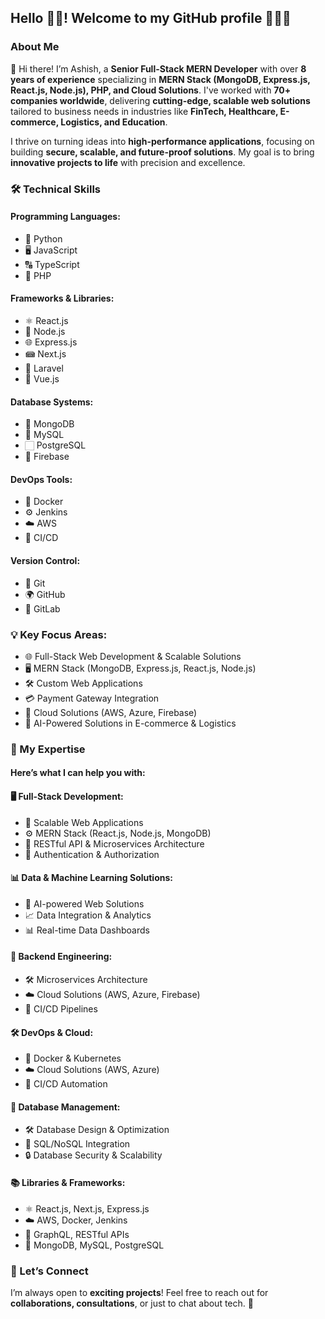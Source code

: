 ## Hello 👋🏾! Welcome to my GitHub profile 👨🏾‍💻

### About Me

👋 Hi there! I’m Ashish, a **Senior Full-Stack MERN Developer** with over **8 years of experience** specializing in **MERN Stack (MongoDB, Express.js, React.js, Node.js), PHP, and Cloud Solutions**. I've worked with **70+ companies worldwide**, delivering **cutting-edge, scalable web solutions** tailored to business needs in industries like **FinTech, Healthcare, E-commerce, Logistics, and Education**.

I thrive on turning ideas into **high-performance applications**, focusing on building **secure, scalable, and future-proof solutions**. My goal is to bring **innovative projects to life** with precision and excellence.

### 🛠️ Technical Skills

#### **Programming Languages:**
- 🐍 Python
- 🖥️ JavaScript
- 🔠 TypeScript
- 🎥 PHP

#### **Frameworks & Libraries:**
- ⚛️ React.js
- 🚀 Node.js
- 🌐 Express.js
- 📾 Next.js
- 🔨 Laravel
- 🔮 Vue.js

#### **Database Systems:**
- 🛃 MongoDB
- 🧳 MySQL
- 🏻 PostgreSQL
- 📂 Firebase

#### **DevOps Tools:**
- 🐋 Docker
- ⚙️ Jenkins
- ☁️ AWS
- 🔄 CI/CD

#### **Version Control:**
- 🔧 Git
- 🌍 GitHub
- 🔄 GitLab

### 💡 Key Focus Areas:
- 🌐 Full-Stack Web Development & Scalable Solutions
- 🖥️ MERN Stack (MongoDB, Express.js, React.js, Node.js)
- 🛠️ Custom Web Applications
- 💳 Payment Gateway Integration
- 📆 Cloud Solutions (AWS, Azure, Firebase)
- 🤖 AI-Powered Solutions in E-commerce & Logistics

### 🌟 My Expertise
#### Here’s what I can help you with:

#### **🖥️ Full-Stack Development:**
- 🚀 Scalable Web Applications
- ⚙️ MERN Stack (React.js, Node.js, MongoDB)
- 🔗 RESTful API & Microservices Architecture
- 🔐 Authentication & Authorization

#### **📊 Data & Machine Learning Solutions:**
- 🤖 AI-powered Web Solutions
- 📈 Data Integration & Analytics
- 📊 Real-time Data Dashboards

#### **🔧 Backend Engineering:**
- 🛠️ Microservices Architecture
- ☁️ Cloud Solutions (AWS, Azure, Firebase)
- 🔄 CI/CD Pipelines

#### **🛠️ DevOps & Cloud:**
- 🐋 Docker & Kubernetes
- ☁️ Cloud Solutions (AWS, Azure)
- 🔄 CI/CD Automation

#### **🛃 Database Management:**
- 🛠️ Database Design & Optimization
- 🔗 SQL/NoSQL Integration
- 🔒 Database Security & Scalability

#### **📚 Libraries & Frameworks:**
- ⚛️ React.js, Next.js, Express.js
- ☁️ AWS, Docker, Jenkins
- 🔗 GraphQL, RESTful APIs
- 🛃 MongoDB, MySQL, PostgreSQL

### 📩 Let’s Connect
I’m always open to **exciting projects**! Feel free to reach out for **collaborations, consultations**, or just to chat about tech. 🚀
